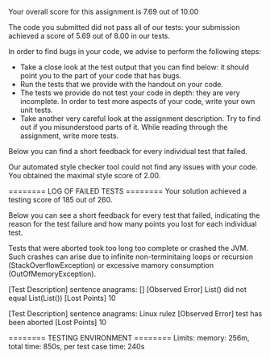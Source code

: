 Your overall score for this assignment is 7.69 out of 10.00


The code you submitted did not pass all of our tests: your submission achieved a score of
5.69 out of 8.00 in our tests.

In order to find bugs in your code, we advise to perform the following steps:
 - Take a close look at the test output that you can find below: it should point you to
   the part of your code that has bugs.
 - Run the tests that we provide with the handout on your code.
 - The tests we provide do not test your code in depth: they are very incomplete. In order
   to test more aspects of your code, write your own unit tests.
 - Take another very careful look at the assignment description. Try to find out if you
   misunderstood parts of it. While reading through the assignment, write more tests.

Below you can find a short feedback for every individual test that failed.

Our automated style checker tool could not find any issues with your code. You obtained the maximal
style score of 2.00.

======== LOG OF FAILED TESTS ========
Your solution achieved a testing score of 185 out of 260.

Below you can see a short feedback for every test that failed,
indicating the reason for the test failure and how many points
you lost for each individual test.

Tests that were aborted took too long too complete or crashed the
JVM. Such crashes can arise due to infinite non-terminitaing
loops or recursion (StackOverflowException) or excessive mamory
consumption (OutOfMemoryException).

[Test Description] sentence anagrams: []
[Observed Error] List() did not equal List(List())
[Lost Points] 10

[Test Description] sentence anagrams: Linux rulez
[Observed Error] test has been aborted
[Lost Points] 10

======== TESTING ENVIRONMENT ========
Limits: memory: 256m,  total time: 850s,  per test case time: 240s